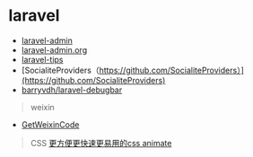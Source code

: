 # laravel
* [laravel-admin](https://github.com/z-song/laravel-admin)
* [laravel-admin.org](http://laravel-admin.org/)
* [laravel-tips](https://github.com/seekerliu/laravel-tips)
* [SocialiteProviders（https://github.com/SocialiteProviders）](https://github.com/SocialiteProviders)
* [barryvdh/laravel-debugbar](https://github.com/barryvdh/laravel-debugbar)

> weixin
* [GetWeixinCode](https://github.com/HADB/GetWeixinCode)

>CSS
[更方便更快速更易用的css animate](https://gitee.com/xulongchang/animate.css)

